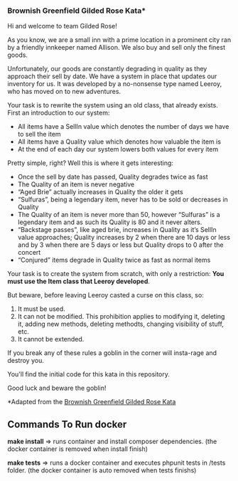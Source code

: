### Brownish Greenfield Gilded Rose Kata*

Hi and welcome to team Gilded Rose!

As you know, we are a small inn with a prime location in a prominent city ran by a friendly innkeeper named Allison. We also buy and sell only the finest goods.

Unfortunately, our goods are constantly degrading in quality as they approach their sell by date. We have a system in place that updates our inventory for us. It was developed by a no-nonsense type named Leeroy, who has moved on to new adventures.

Your task is to rewrite the system using an old class, that already exists. First an introduction to our system:

* All items have a SellIn value which denotes the number of days we have to sell the item
* All items have a Quality value which denotes how valuable the item is
* At the end of each day our system lowers both values for every item

Pretty simple, right? Well this is where it gets interesting:

* Once the sell by date has passed, Quality degrades twice as fast
* The Quality of an item is never negative
* “Aged Brie” actually increases in Quality the older it gets
* “Sulfuras”, being a legendary item, never has to be sold or decreases in Quality
* The Quality of an item is never more than 50, however “Sulfuras” is a legendary item and as such its Quality is 80 and it never alters.
* “Backstage passes”, like aged brie, increases in Quality as it’s SellIn value approaches; Quality increases by 2 when there are 10 days or less and by 3 when there are 5 days or less but Quality drops to 0 after the concert
* “Conjured” items degrade in Quality twice as fast as normal items

Your task is to create the system from scratch, with only a restriction:
**You must use the Item class that Leeroy developed**.

But beware, before leaving Leeroy casted a curse on this class, so:

1. It must be used.
2. It can not be modified. This prohibition applies to modifying it, deleting it, adding new methods, deleting methodts, changing visibility of stuff, etc.
3. It cannot be extended.

If you break any of these rules a goblin in the corner will insta-rage and destroy you.

You'll find the initial code for this kata in this repository.

Good luck and beware the goblin!

*Adapted from the [Brownish Greenfield Gilded Rose Kata](https://alvarogarcia7.github.io/blog/2016/04/18/brownish-greenfield-gilded-rose-kata-formulation/)

 ## Commands To Run docker 
 
 **make install** =>    runs container and install composer dependencies. (the docker container is removed when install finish)
 
 **make tests** =>      runs a docker container and executes phpunit tests in /tests folder. (the docker container is auto removed when tests finishs)
 